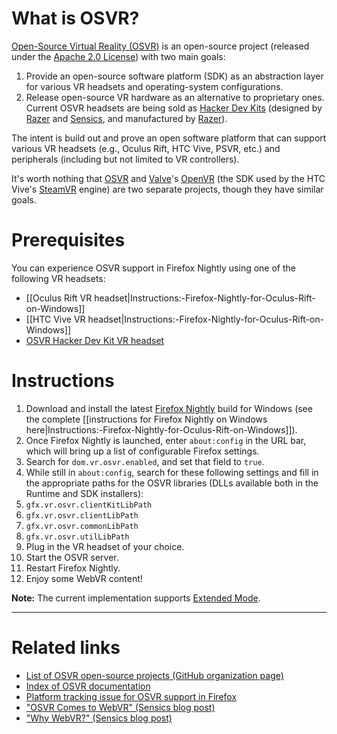 # What is OSVR?

[Open-Source Virtual Reality (OSVR)](http://www.osvr.org/) is an open-source project (released under the [Apache 2.0 License](https://www.apache.org/licenses/LICENSE-2.0)) with two main goals:

1. Provide an open-source software platform (SDK) as an abstraction layer for various VR headsets and operating-system configurations.
2. Release open-source VR hardware as an alternative to proprietary ones. Current OSVR headsets are being sold as [Hacker Dev Kits](http://www.osvr.org/buy/) (designed by [Razer](http://www.razerzone.com/) and [Sensics](http://sensics.com/), and manufactured by [Razer](http://www.razerzone.com/)).

The intent is build out and prove an open software platform that can support various VR headsets (e.g., Oculus Rift, HTC Vive, PSVR, etc.) and peripherals (including but not limited to VR controllers).

It's worth nothing that [OSVR](http://www.osvr.org/) and [Valve](http://www.valvesoftware.com/)'s [OpenVR](https://github.com/ValveSoftware/openvr) (the SDK used by the HTC Vive's [SteamVR](http://store.steampowered.com/steamvr) engine) are two separate projects, though they have similar goals.

# Prerequisites

You can experience OSVR support in Firefox Nightly using one of the following VR headsets:

* [[Oculus Rift VR headset|Instructions:-Firefox-Nightly-for-Oculus-Rift-on-Windows]]
* [[HTC Vive VR headset|Instructions:-Firefox-Nightly-for-Oculus-Rift-on-Windows]]
* [OSVR Hacker Dev Kit VR headset](http://www.osvr.org/buy/)

# Instructions

1. Download and install the latest [Firefox Nightly](https://nightly.mozilla.org/) build for Windows (see the complete [[instructions for Firefox Nightly on Windows here|Instructions:-Firefox-Nightly-for-Oculus-Rift-on-Windows]]).
2. Once Firefox Nightly is launched, enter `about:config` in the URL bar, which will bring up a list of configurable Firefox settings.
3. Search for `dom.vr.osvr.enabled`, and set that field to `true`.
4. While still in `about:config`, search for these following settings and fill in the appropriate paths for the OSVR libraries (DLLs available both in the Runtime and SDK installers):
  1. `gfx.vr.osvr.clientKitLibPath`
  2. `gfx.vr.osvr.clientLibPath`
  3. `gfx.vr.osvr.commonLibPath`
  4. `gfx.vr.osvr.utilLibPath`
5. Plug in the VR headset of your choice.
6. Start the OSVR server.
7. Restart Firefox Nightly.
8. Enjoy some WebVR content!

**Note:** The current implementation supports [Extended Mode](https://github.com/OSVR/OSVR-Docs/blob/master/Installing/RenderManager.md#what-is-render-manager-).

<hr>

# Related links

* [List of OSVR open-source projects (GitHub organization page)](https://github.com/OSVR/)
* [Index of OSVR documentation](https://github.com/OSVR/OSVR-Docs/)
* [Platform tracking issue for OSVR support in Firefox](https://bugzilla.mozilla.org/show_bug.cgi?id=1276712)
* ["OSVR Comes to WebVR" (Sensics blog post)](http://sensics.com/osvr-comes-webvr/)
* ["Why WebVR?" (Sensics blog post)](http://sensics.com/why-webvr/)
